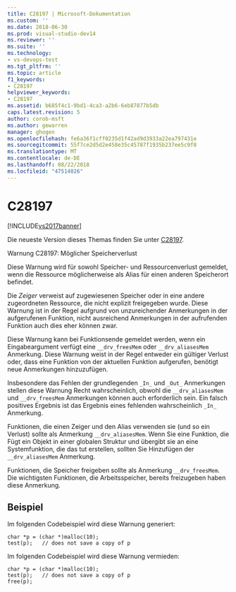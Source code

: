 ```yaml
---
title: C28197 | Microsoft-Dokumentation
ms.custom: ''
ms.date: 2018-06-30
ms.prod: visual-studio-dev14
ms.reviewer: ''
ms.suite: ''
ms.technology:
- vs-devops-test
ms.tgt_pltfrm: ''
ms.topic: article
f1_keywords:
- C28197
helpviewer_keywords:
- C28197
ms.assetid: b685f4c1-9bd1-4ca3-a2b6-6eb87877b5db
caps.latest.revision: 5
author: corob-msft
ms.author: gewarren
manager: ghogen
ms.openlocfilehash: fe6a36f1cff0235d1f42ad9d3933a22ea797431e
ms.sourcegitcommit: 55f7ce2d5d2e458e35c45787f1935b237ee5c9f8
ms.translationtype: MT
ms.contentlocale: de-DE
ms.lasthandoff: 08/22/2018
ms.locfileid: "47514026"
---
```

# <a name="c28197"></a>C28197
[!INCLUDE[vs2017banner](../includes/vs2017banner.md)]

Die neueste Version dieses Themas finden Sie unter [C28197](https://docs.microsoft.com/visualstudio/code-quality/c28197).  
  
Warnung C28197: Möglicher Speicherverlust  
  
 Diese Warnung wird für sowohl Speicher- und Ressourcenverlust gemeldet, wenn die Ressource möglicherweise als Alias für einen anderen Speicherort befindet.  
  
 Die *Zeiger* verweist auf zugewiesenen Speicher oder in eine andere zugeordneten Ressource, die nicht explizit freigegeben wurde. Diese Warnung ist in der Regel aufgrund von unzureichender Anmerkungen in der aufgerufenen Funktion, nicht ausreichend Anmerkungen in der aufrufenden Funktion auch dies eher können zwar.  
  
 Diese Warnung kann bei Funktionsende gemeldet werden, wenn ein Eingabeargument verfügt eine `__drv_freesMem` oder `__drv_aliasesMem` Anmerkung. Diese Warnung weist in der Regel entweder ein gültiger Verlust oder, dass eine Funktion von der aktuellen Funktion aufgerufen, benötigt neue Anmerkungen hinzuzufügen.  
  
 Insbesondere das Fehlen der grundlegenden `_In_` und `_Out_` Anmerkungen stellen diese Warnung Recht wahrscheinlich, obwohl die `__drv_aliasesMem` und `__drv_freesMem` Anmerkungen können auch erforderlich sein. Ein falsch positives Ergebnis ist das Ergebnis eines fehlenden wahrscheinlich `_In_` Anmerkung.  
  
 Funktionen, die einen Zeiger und den Alias verwenden sie (und so ein Verlust) sollte als Anmerkung `__drv_aliasesMem`. Wenn Sie eine Funktion, die Fügt ein Objekt in einer globalen Struktur und übergibt sie an eine Systemfunktion, die das tut erstellen, sollten Sie Hinzufügen der `__drv_aliasesMem` Anmerkung.  
  
 Funktionen, die Speicher freigeben sollte als Anmerkung `__drv_freesMem`. Die wichtigsten Funktionen, die Arbeitsspeicher, bereits freizugeben haben diese Anmerkung.  
  
## <a name="example"></a>Beispiel  
 Im folgenden Codebeispiel wird diese Warnung generiert:  
  
```  
char *p = (char *)malloc(10);  
test(p);   // does not save a copy of p  
```  
  
 Im folgenden Codebeispiel wird diese Warnung vermieden:  
  
```  
char *p = (char *)malloc(10);  
test(p);   // does not save a copy of p  
free(p);  
```



